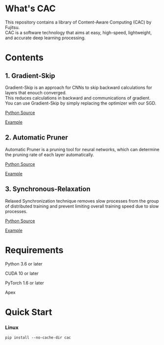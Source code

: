 # What's CAC

This repository contains a library of Content-Aware Computing (CAC) by Fujitsu.<br>
CAC is a software technology that aims at easy, high-speed, lightweight, and accurate deep learning processing.

# Contents

## 1. Gradient-Skip

Gradient-Skip is an approach for CNNs to skip backward calculations for layers that enouch converged.<br>
This reduces calculations in backward and communications of gradient.<br>
You can use Gradient-Skip by simply replacing the optimizer with our SGD.<br>

[Python Source](https://github.com/FujitsuLaboratories/CAC/tree/main/cac/gradskip)

[Example](https://github.com/FujitsuLaboratories/CAC/tree/main/cac/gradskip/example/image_classification)

## 2. Automatic Pruner

Automatic Pruner is a pruning tool for neural networks, which can determine the pruning rate of each layer automatically.<br>

[Python Source](https://github.com/FujitsuLaboratories/CAC/tree/main/cac/gradskip/example/image_classification)

[Example](https://github.com/FujitsuLaboratories/CAC/tree/main/cac/pruning/examples)

## 3. Synchronous-Relaxation
Relaxed Synchronization technique removes slow processes from the group of distributed training and prevent limiting overall training speed due to slow processes. <br>

[Python Source](https://github.com/FujitsuLaboratories/CAC/tree/main/cac/relaxed_sync)

[Example](https://github.com/FujitsuLaboratories/CAC/tree/main/cac/relaxed_sync/examples/imagenet)

# Requirements

Python 3.6 or later

CUDA 10 or later

PyTorch 1.6 or later

Apex

# Quick Start

### Linux

```
pip install --no-cache-dir cac
```

